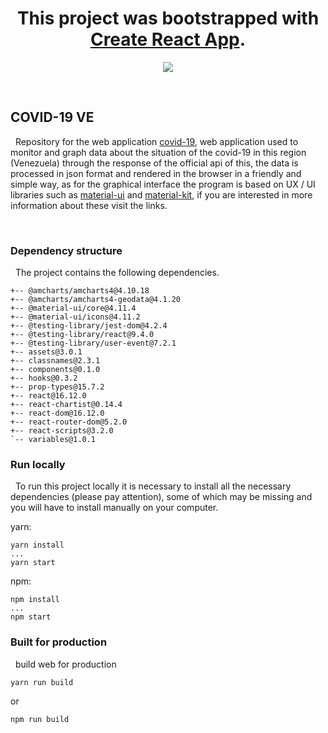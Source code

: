 <h1 align="center">This project was bootstrapped with <a href="https://github.com/facebook/create-react-app" target="_blank">Create React App</a>.</h1>

<p align="center">
  <a href="https://reactjs.org/" rel="noopener" target="_blank"> <img src="https://reactjs.org/favicon.ico"></a></p>
</p>

<br>


## COVID-19 VE

&nbsp; Repository for the web application [covid-19](https://ve-covid19.web.app/), web application used to monitor and graph data about the situation of the covid-19 in this region (Venezuela) through the response of the official api of this, the data is processed in json format and rendered in the browser in a friendly and simple way, as for the graphical interface the program is based on UX / UI libraries such as [material-ui](https://github.com/mui-org/material-ui) and [material-kit](https://github.com/creativetimofficial/material-kit), if you are interested in more information about these visit the links.

<br>

### Dependency structure
&nbsp; The project contains the following dependencies.

	+-- @amcharts/amcharts4@4.10.18
	+-- @amcharts/amcharts4-geodata@4.1.20
	+-- @material-ui/core@4.11.4
	+-- @material-ui/icons@4.11.2
	+-- @testing-library/jest-dom@4.2.4
	+-- @testing-library/react@9.4.0
	+-- @testing-library/user-event@7.2.1
	+-- assets@3.0.1
	+-- classnames@2.3.1
	+-- components@0.1.0
	+-- hooks@0.3.2
	+-- prop-types@15.7.2
	+-- react@16.12.0
	+-- react-chartist@0.14.4
	+-- react-dom@16.12.0
	+-- react-router-dom@5.2.0
	+-- react-scripts@3.2.0
	`-- variables@1.0.1

### Run locally
&nbsp; To run this project locally it is necessary to install all the necessary dependencies (please pay attention), some of which may be missing and you will have to install manually on your computer.

yarn: <br>

    yarn install
    ...
    yarn start

npm: <br>

    npm install
    ...
    npm start


### Built for production
&nbsp; build web for production

    yarn run build
or

    npm run build

